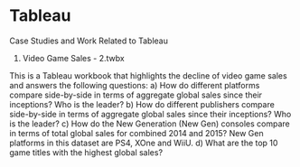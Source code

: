 # Tableau
Case Studies and Work Related to Tableau


1) Video Game Sales - 2.twbx

This is a Tableau workbook that highlights the decline of video game sales and answers the following questions:
a) How do different platforms compare side-by-side in terms of aggregate global sales since their inceptions? Who is the leader?
b) How do different publishers compare side-by-side in terms of aggregate global sales since their inceptions? Who is the leader?
c) How do the New Generation (New Gen) consoles compare in terms of total global sales for combined 2014 and 2015? New Gen platforms in this dataset are PS4, XOne and WiiU.
d) What are the top 10 game titles with the highest global sales?
